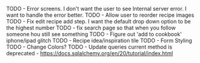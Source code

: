 TODO - Error screens. I don't want the user to see Internal server error. I want to handle the error better.
TODO - Allow user to reorder recipe images
TODO - Fix edit recipe add step. I want the default drop down option to be the highest number
TODO - fix search page so that when you follow someone hou still see something
TODO - Figure out 'add to cookbook' iphone/ipad glitch
TODO - Recipe idea/inspiration tile
TODO - Form Styling
TODO - Change Colors?
TODO - Update queries current method is deprecated - https://docs.sqlalchemy.org/en/20/tutorial/index.html


